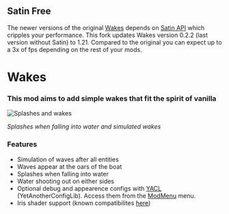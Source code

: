 ## Satin Free
The newer versions of the original [Wakes](https://modrinth.com/mod/wakes) depends on [Satin API](https://modrinth.com/mod/satin-api) which cripples your performance. This fork updates Wakes version 0.2.2 (last version without Satin) to 1.21. Compared to the original you can expect up to a 3x of fps depending on the rest of your mods.

# Wakes
### This mod aims to add simple wakes that fit the spirit of vanilla

![Splashes and wakes](https://github.com/Commander07/wakes/blob/main/imgs/features_0.2.2.png?raw=true)

*Splashes when falling into water and simulated wakes*

### Features
- Simulation of waves after all entities
- Waves appear at the oars of the boat
- Splashes when falling into water
- Water shooting out on either sides
- Optional debug and appearence configs with [YACL](https://modrinth.com/mod/yacl) (YetAnotherConfigLib). Access them from the [ModMenu](https://modrinth.com/mod/modmenu) menu.
- Iris shader support (known compatibilites [here](https://github.com/Commander07/wakes/blob/main/shader_compat.md))
